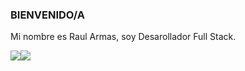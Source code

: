 ### BIENVENIDO/A

<p>Mi nombre es Raul Armas, soy Desarollador Full Stack.</p>
<div style="display: flex; align-items: center;">
  <img src="https://github-readme-stats.vercel.app/api?username=raul4rmas&show_icons=true&theme=tokyonight" /> 
  <img src="https://github-readme-stats.vercel.app/api/top-langs/?username=raul4rmas&layout=compact&show_icons=true&theme=tokyonight" />
</div>
